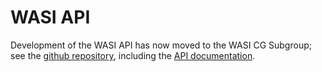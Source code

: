 # WASI API

Development of the WASI API has now moved to the WASI CG Subgroup; see
the [github repository], including the [API documentation].

[github repository]: https://github.com/WebAssembly/WASI/
[API documentation]: https://github.com/WebAssembly/WASI/blob/main/legacy/preview1/docs.md
